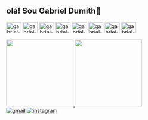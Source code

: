 ## olá! Sou Gabriel Dumith👋




    
 <div>
   <img align="center" alt="gabriel-Js" height="30" width="40" src="https://cdn.jsdelivr.net/gh/devicons/devicon/icons/javascript/javascript-original.svg">
  
  <img align="center" alt="gabriel-Bootstrap" height="30" width="40" src="https://cdn.jsdelivr.net/gh/devicons/devicon/icons/bootstrap/bootstrap-original.svg">

  <img align="center" alt="gabriel-HTML" height="30" width="40" src="https://cdn.jsdelivr.net/gh/devicons/devicon/icons/html5/html5-original.svg">

  <img align="center" alt="gabriel-CSS" height="30" width="40" src="https://cdn.jsdelivr.net/gh/devicons/devicon/icons/css3/css3-original.svg">

  <img align="center" alt="gabriel-C" height="30" width="40" src="https://cdn.jsdelivr.net/gh/devicons/devicon/icons/c/c-original.svg">

  <img align="center" alt="gabriel-React" height="30" width="40" src="https://cdn.jsdelivr.net/gh/devicons/devicon/icons/react/react-original.svg">

  <img align="center" alt="gabriel-Git" height="30" width="40" src="https://cdn.jsdelivr.net/gh/devicons/devicon/icons/git/git-original.svg">
  
  <img align="center" alt="gabriel-java" height="30" width="40" src="https://cdn.jsdelivr.net/gh/devicons/devicon@latest/icons/aarch64/aarch64-original.svg" />
          
  </div>
 <br>
<div>
    <a href="https://github.com/GabrielDumith">
    <img height="180em" src="https://github-readme-stats.vercel.app/api?username=GabrielDumith&show_icons=true&theme=dark&include_all_commits=true&count_private=true"/>
         <img height="180em" src="https://github-readme-stats.vercel.app/api/top-langs/?username=GabrielDumith&layout=compact&langs_count=7&theme=dark"/>
    </div>

  <div>
    <a href="https://mail.google.com/mail/u/0/#inbox?compose=new"><img src="https://img.shields.io/badge/Gmail-D14836?style=for-the-badge&logo=gmail&logoColor=white" alt="gmail"></a>
    <a href="https://www.instagram.com/biel_dumith/?next=%2F"><img src="https://img.shields.io/badge/Instagram-E4405F?style=for-the-badge&logo=instagram&logoColor=white" alt="instagram"></a>
   <br>
 
 
